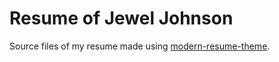 # Resume of Jewel Johnson
Source files of my resume made using [modern-resume-theme](https://github.com/sproogen/modern-resume-theme).
